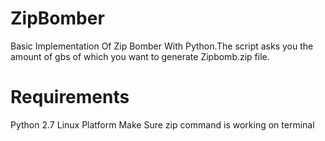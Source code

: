 # ZipBomber
Basic Implementation Of Zip Bomber With Python.The script asks you the amount of gbs of which you want to generate Zipbomb.zip file.

# Requirements
Python 2.7
Linux Platform
Make Sure zip command is working on terminal
